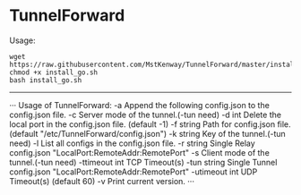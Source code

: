 # TunnelForward

Usage:
```
wget https://raw.githubusercontent.com/MstKenway/TunnelForward/master/install_go.sh
chmod +x install_go.sh
bash install_go.sh
```

---

··· 
Usage of TunnelForward:
  -a	Append the following config.json to the config.json file.
  -c	Server mode of the tunnel.(-tun need)
  -d int
    	Delete the local port in the config.json file. (default -1)
  -f string
    	Path for config.json file. (default "/etc/TunnelForward/config.json")
  -k string
    	Key of the tunnel.(-tun need)
  -l	List all configs in the config.json file.
  -r string
    	Single Relay config.json "LocalPort:RemoteAddr:RemotePort"
  -s	Client mode of the tunnel.(-tun need)
  -ttimeout int
    	TCP Timeout(s)
  -tun string
    	Single Tunnel config.json "LocalPort:RemoteAddr:RemotePort"
  -utimeout int
    	UDP Timeout(s) (default 60)
  -v	Print current version.
··· 
